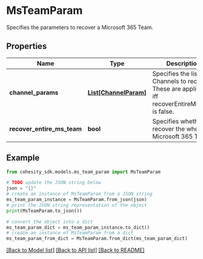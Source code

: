 # MsTeamParam

Specifies the parameters to recover a Microsoft 365 Team.

## Properties

Name | Type | Description | Notes
------------ | ------------- | ------------- | -------------
**channel_params** | [**List[ChannelParam]**](ChannelParam.md) | Specifies the list of Channels to recover. These are applicable iff recoverEntireMsTeam is false. | [optional] 
**recover_entire_ms_team** | **bool** | Specifies whether to recover the whole Microsoft 365 Team. | 

## Example

```python
from cohesity_sdk.models.ms_team_param import MsTeamParam

# TODO update the JSON string below
json = "{}"
# create an instance of MsTeamParam from a JSON string
ms_team_param_instance = MsTeamParam.from_json(json)
# print the JSON string representation of the object
print(MsTeamParam.to_json())

# convert the object into a dict
ms_team_param_dict = ms_team_param_instance.to_dict()
# create an instance of MsTeamParam from a dict
ms_team_param_from_dict = MsTeamParam.from_dict(ms_team_param_dict)
```
[[Back to Model list]](../README.md#documentation-for-models) [[Back to API list]](../README.md#documentation-for-api-endpoints) [[Back to README]](../README.md)



